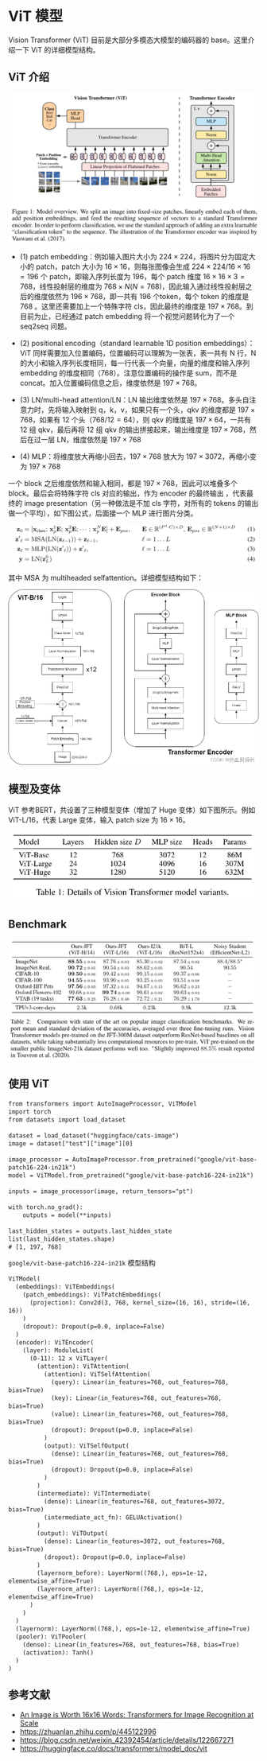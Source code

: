 # ViT 模型

Vision Transformer (ViT) 目前是大部分多模态大模型的编码器的 base。这里介绍一下 ViT 的详细模型结构。


## ViT 介绍

![](./assets/vit_model.png)

- (1) patch embedding：例如输入图片大小为 $224 \times 224$，将图片分为固定大小的 patch，patch 大小为 $16 \times 16$，则每张图像会生成 $224 \times 224 /16\times 16=196$ 个 patch，即输入序列长度为 $196$，每个 patch 维度 $16 \times 16 \times 3=768$，线性投射层的维度为 $768 \times N (N=768)$，因此输入通过线性投射层之后的维度依然为 $196 \times 768$，即一共有 $196$ 个token，每个 token 的维度是 $768$ 。这里还需要加上一个特殊字符 cls，因此最终的维度是 $197 \times 768$。到目前为止，已经通过 patch embedding 将一个视觉问题转化为了一个 seq2seq 问题。

- (2) positional encoding（standard learnable 1D position embeddings）：ViT 同样需要加入位置编码，位置编码可以理解为一张表，表一共有 N 行，N 的大小和输入序列长度相同，每一行代表一个向量，向量的维度和输入序列 embedding 的维度相同（768）。注意位置编码的操作是 sum，而不是 concat。加入位置编码信息之后，维度依然是 $197 \times 768$。

- (3) LN/multi-head attention/LN：LN 输出维度依然是 $197 \times 768$。多头自注意力时，先将输入映射到 q，k，v，如果只有一个头，qkv 的维度都是 $197\times768$，如果有 $12$ 个头（$768/12=64$），则 qkv 的维度是 $197\times64$，一共有 12 组 qkv，最后再将 12 组 qkv 的输出拼接起来，输出维度是 $197 \times 768$，然后在过一层 LN，维度依然是 $197\times768$

- (4) MLP：将维度放大再缩小回去，$197 \times 768$ 放大为 $197 \times 3072$，再缩小变为 $197 \times 768$

一个 block 之后维度依然和输入相同，都是 $197 \times 768$，因此可以堆叠多个block。最后会将特殊字符 cls 对应的输出，作为 encoder 的最终输出 ，代表最终的 image presentation（另一种做法是不加 cls 字符，对所有的 tokens 的输出做一个平均），如下图公式，后面接一个 MLP 进行图片分类。

![](./assets/vit_model_formula.png)

其中 MSA 为 multiheaded selfattention。详细模型结构如下：

![](./assets/vit_model_detail.png)

## 模型及变体

ViT 参考BERT，共设置了三种模型变体（增加了 Huge 变体）如下图所示。例如 ViT-L/16，代表 Large 变体，输入 patch size 为 $16 \times 16$。

![](./assets/vit_model_list.png)

## Benchmark

![](./assets/vit_model_benchmark.png)

## 使用 ViT

```
from transformers import AutoImageProcessor, ViTModel
import torch
from datasets import load_dataset

dataset = load_dataset("huggingface/cats-image")
image = dataset["test"]["image"][0]

image_processor = AutoImageProcessor.from_pretrained("google/vit-base-patch16-224-in21k")
model = ViTModel.from_pretrained("google/vit-base-patch16-224-in21k")

inputs = image_processor(image, return_tensors="pt")

with torch.no_grad():
    outputs = model(**inputs)

last_hidden_states = outputs.last_hidden_state
list(last_hidden_states.shape)
# [1, 197, 768]
```

`google/vit-base-patch16-224-in21k` 模型结构
```
ViTModel(
  (embeddings): ViTEmbeddings(
    (patch_embeddings): ViTPatchEmbeddings(
      (projection): Conv2d(3, 768, kernel_size=(16, 16), stride=(16, 16))
    )
    (dropout): Dropout(p=0.0, inplace=False)
  )
  (encoder): ViTEncoder(
    (layer): ModuleList(
      (0-11): 12 x ViTLayer(
        (attention): ViTAttention(
          (attention): ViTSelfAttention(
            (query): Linear(in_features=768, out_features=768, bias=True)
            (key): Linear(in_features=768, out_features=768, bias=True)
            (value): Linear(in_features=768, out_features=768, bias=True)
            (dropout): Dropout(p=0.0, inplace=False)
          )
          (output): ViTSelfOutput(
            (dense): Linear(in_features=768, out_features=768, bias=True)
            (dropout): Dropout(p=0.0, inplace=False)
          )
        )
        (intermediate): ViTIntermediate(
          (dense): Linear(in_features=768, out_features=3072, bias=True)
          (intermediate_act_fn): GELUActivation()
        )
        (output): ViTOutput(
          (dense): Linear(in_features=3072, out_features=768, bias=True)
          (dropout): Dropout(p=0.0, inplace=False)
        )
        (layernorm_before): LayerNorm((768,), eps=1e-12, elementwise_affine=True)
        (layernorm_after): LayerNorm((768,), eps=1e-12, elementwise_affine=True)
      )
    )
  )
  (layernorm): LayerNorm((768,), eps=1e-12, elementwise_affine=True)
  (pooler): ViTPooler(
    (dense): Linear(in_features=768, out_features=768, bias=True)
    (activation): Tanh()
  )
)
```


## 参考文献
- [An Image is Worth 16x16 Words: Transformers for Image Recognition at Scale](https://arxiv.org/abs/2010.11929)
- https://zhuanlan.zhihu.com/p/445122996
- https://blog.csdn.net/weixin_42392454/article/details/122667271
- https://huggingface.co/docs/transformers/model_doc/vit